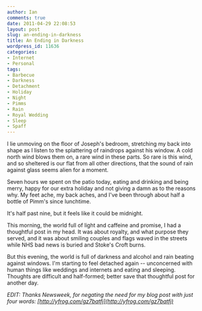 ```yaml
---
author: Ian
comments: true
date: 2011-04-29 22:08:53
layout: post
slug: an-ending-in-darkness
title: An Ending in Darkness
wordpress_id: 11636
categories:
- Internet
- Personal
tags:
- Barbecue
- Darkness
- Detachment
- Holiday
- Night
- Pimms
- Rain
- Royal Wedding
- Sleep
- Spaff
---
```


I lie unmoving on the floor of Joseph's bedroom, stretching my back into shape as I listen to the splattering of raindrops against his window.  A cold north wind blows them on, a rare wind in these parts.  So rare is this wind, and so sheltered is our flat from all other directions, that the sound of rain against glass seems alien for a moment.

Seven hours we spent on the patio today, eating and drinking and being merry, happy for our extra holiday and not giving a damn as to the reasons why.  My feet ache, my back aches, and I've been through about half a bottle of Pimm's since lunchtime.

It's half past nine, but it feels like it could be midnight.

This morning, the world full of light and caffeine and promise, I had a thoughtful post in my head.  It was about royalty, and what purpose they served, and it was about smiling couples and flags waved in the streets while NHS bad news is buried and Stoke's Croft burns.

But this evening, the world is full of darkness and alcohol and rain beating against windows.  I'm starting to feel detached again -- unconcerned with human things like weddings and internets and eating and sleeping.  Thoughts are difficult and half-formed; better save that thoughtful post for another day.

_EDIT: Thanks Newsweek, for negating the need for my blog post with just four words: [http://yfrog.com/gz7batfj](http://yfrog.com/gz7batfj)_
